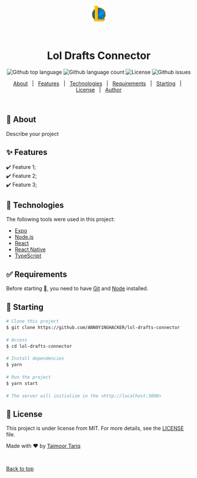 <div align="center" id="top"> 
  <img src="./src/assets/icon.png" alt="Lol Drafts Connector" />

  &#xa0;
</div>

<h1 align="center">Lol Drafts Connector</h1>

<p align="center">
  <img alt="Github top language" src="https://img.shields.io/github/languages/top/ANN0Y1NGHACKER/lol-drafts-connector">

  <img alt="Github language count" src="https://img.shields.io/github/languages/count/ANN0Y1NGHACKER/lol-drafts-connector">

  <!-- <img alt="Repository size" src="https://img.shields.io/github/repo-size/ANN0Y1NGHACKER/lol-drafts-connector"> -->

  <img alt="License" src="https://img.shields.io/github/license/ANN0Y1NGHACKER/lol-drafts-connector">

  <img alt="Github issues" src="https://img.shields.io/github/issues/ANN0Y1NGHACKER/lol-drafts-connector" />

  <!-- <img alt="Github forks" src="https://img.shields.io/github/forks/ANN0Y1NGHACKER/lol-drafts-connector?color=56BEB8" /> -->

  <!-- <img alt="Github stars" src="https://img.shields.io/github/stars/ANN0Y1NGHACKER/lol-drafts-connector?color=56BEB8" /> -->
</p>

<!-- Status -->

<!-- <h4 align="center"> 
	🚧  Lol Drafts Connector 🚀 Under construction...  🚧
</h4> 

<hr> -->

<p align="center">
  <a href="#dart-about">About</a> &#xa0; | &#xa0; 
  <a href="#sparkles-features">Features</a> &#xa0; | &#xa0;
  <a href="#rocket-technologies">Technologies</a> &#xa0; | &#xa0;
  <a href="#white_check_mark-requirements">Requirements</a> &#xa0; | &#xa0;
  <a href="#checkered_flag-starting">Starting</a> &#xa0; | &#xa0;
  <a href="#memo-license">License</a> &#xa0; | &#xa0;
  <a href="https://github.com/ANN0Y1NGHACKER" target="_blank">Author</a>
</p>

<br>

## :dart: About ##

Describe your project

## :sparkles: Features ##

:heavy_check_mark: Feature 1;\
:heavy_check_mark: Feature 2;\
:heavy_check_mark: Feature 3;

## :rocket: Technologies ##

The following tools were used in this project:

- [Expo](https://expo.io/)
- [Node.js](https://nodejs.org/en/)
- [React](https://pt-br.reactjs.org/)
- [React Native](https://reactnative.dev/)
- [TypeScript](https://www.typescriptlang.org/)

## :white_check_mark: Requirements ##

Before starting :checkered_flag:, you need to have [Git](https://git-scm.com) and [Node](https://nodejs.org/en/) installed.

## :checkered_flag: Starting ##

```bash
# Clone this project
$ git clone https://github.com/ANN0Y1NGHACKER/lol-drafts-connector

# Access
$ cd lol-drafts-connector

# Install dependencies
$ yarn

# Run the project
$ yarn start

# The server will initialize in the <http://localhost:3000>
```

## :memo: License ##

This project is under license from MIT. For more details, see the [LICENSE](LICENSE.md) file.


Made with :heart: by <a href="https://github.com/ANN0Y1NGHACKER" target="_blank">Taimoor Tariq</a>

&#xa0;

<a href="#top">Back to top</a>
